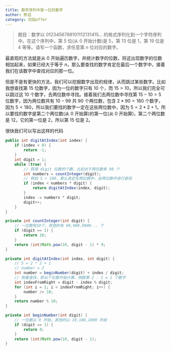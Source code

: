 ```yaml
---
title: 数字序列中某一位的数字
author: 熊滔
category: 剑指offer
---
```


> 题目：数字以 $0123456789101112131415...$ 的格式序列化到一个字符序列中。在这个序列中，第 $5$ 位(从 $0$ 开始计数)是 $5$，第 $13$ 位是 $1$，第 $19$ 位是 $4$ 等等。请写一个函数，求任意第 $n$ 位对应的数字。

最直观的方法就是从 $0$ 开始遍历数字，并统计数字的位数，将这出现数字的位数相加起来，如果已经大于等于 $n$，那么要查找的数字肯定在最后一个数字中，接着我们在该数字中查找对应的那一位。

但是不是有更快的方法，我们可以挖掘数字出现的规律，从而跳过某些数字。比如我想查找第 $15$ 位数字，因为一位的数字只有 $10$ 个，而 $15 > 10$，所以我们完全可以跳过这 $10$ 个数字，去两位数中寻找。接着我们去两位数中寻找第 $15 - 10 = 5$ 位数字，因为两位数共有 $10-99$ 共 $90$ 个两位数，包含 $2 * 90 = 180$ 个数字，因为 $5 < 180$，所以我们要找的数字一定在这些两位数中，因为 $5 = 2 * 2 + 1$，所以要找的数字是第二个两位数(从 $0$ 开始算)的第一位(从 $0$ 开始算)，第二个两位数是 $12$，它的第一位是 $2$，所以第 $15$ 位是 $2$。

很快我们可以写出这样的代码

```java
public int digitAtIndex(int index) {
    if (index < 0) {
        return -1;
    }
    int digit = 1;
    while (true) {
        // 获得 digit 位数的个数，比如对于两位数有 90 个
        int numbers = countInteger(digit);
        // 例如 5 < 180，那么肯定在两位数中，去两位数中进行查找
        if (index < numbers * digit) {
            return digitAtIndex(index, digit);
        }
        index -= numbers * digit;
        digit++;
    }
}

private int countInteger(int digit) {
    // 一位数有10个，其他的有 90,900,9000... 个
    if (digit == 1) {
        return 10;
    }
    return (int)Math.pow(10, digit - 1) * 9;
}

private int digitAtIndex(int index, int digit) {
    // 5 = 2 * 2 + 1
    // number = 2
    int number = beginNumber(digit) + index / digit;
    // 倒着查找，即从个位数开始计算，倒数第 2 - 1 = 1 个数字
    int indexFromRight = digit - index % digit;
    for (int i = 1; i < indexFromRight; i++) {
        number /= 10;
    }
    return number % 10;
}

private int beginNumber(int digit) {
    // 一位数以 0 开始，其他的以 10,100,1000 开始
    if (digit == 1) {
        return 0;
    }
    return (int)Math.pow(10, digit - 1);
}
```

<Disqus />